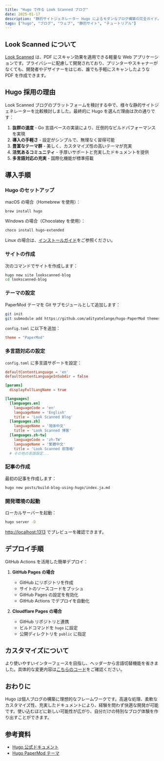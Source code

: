 ```yaml
---
title: "Hugo で作る Look Scanned ブログ"
date: 2025-01-17
description: "静的サイトジェネレーター Hugo によるモダンなブログ構築の完全ガイド。インストールから設定、デプロイ、カスタマイズまで、開発者向けにわかりやすく解説します。"
tags: ["hugo", "ブログ", "ウェブ", "静的サイト", "チュートリアル"]
---
```


## Look Scanned について

[Look Scanned](https://lookscanned.io) は、PDF にスキャン効果を適用できる軽量な Web アプリケーションです。プライバシーに配慮して開発されており、プリンターやスキャナーがなくても、開発者やデザイナーをはじめ、誰でも手軽にスキャンしたような PDF を作成できます。

## Hugo 採用の理由

Look Scanned ブログのプラットフォームを検討する中で、様々な静的サイトジェネレーターを比較検討しました。最終的に Hugo を選んだ理由は次の通りです：

1. **抜群の速度** - Go 言語ベースの実装により、圧倒的なビルドパフォーマンスを実現
2. **導入の手軽さ** - 設定がシンプルで、無理なく習得可能
3. **豊富なテーマ群** - 美しく、カスタマイズ性の高いテーマが充実
4. **活気あるコミュニティ** - 手厚いサポートと充実したドキュメントを提供
5. **多言語対応の充実** - 国際化機能が標準搭載

## 導入手順

### Hugo のセットアップ

macOS の場合（Homebrew を使用）：

```bash
brew install hugo
```

Windows の場合（Chocolatey を使用）：

```bash
choco install hugo-extended
```

Linux の場合は、[インストールガイド](https://gohugo.io/installation/linux/)をご参照ください。

### サイトの作成

次のコマンドでサイトを作成します：

```bash
hugo new site lookscanned-blog
cd lookscanned-blog
```

### テーマの設定

PaperMod テーマを Git サブモジュールとして追加します：

```bash
git init
git submodule add https://github.com/adityatelange/hugo-PaperMod themes/PaperMod
```

`config.toml` に以下を追加：

```toml
theme = "PaperMod"
```

### 多言語対応の設定

`config.toml` に多言語サポートを設定：

```toml
defaultContentLanguage = 'en'
defaultContentLanguageInSubdir = false

[params]
  displayFullLangName = true

[languages]
  [languages.en]
    languageCode = 'en'
    languageName = 'English'
    title = 'Look Scanned Blog'
  [languages.zh]
    languageName = '简体中文'
    title = 'Look Scanned 博客'
  [languages.zh-tw]
    languageCode = 'zh-TW'
    languageName = '繁體中文'
    title = 'Look Scanned 部落格'
  # その他の言語設定...
```

### 記事の作成

最初の記事を作成します：

```bash
hugo new posts/build-blog-using-hugo/index.ja.md
```

### 開発環境の起動

ローカルサーバーを起動：

```bash
hugo server -D
```

[http://localhost:1313](http://localhost:1313) でプレビューを確認できます。

## デプロイ手順

GitHub Actions を活用した簡単デプロイ：

1. **GitHub Pages の場合**

   - GitHub にリポジトリを作成
   - サイトのソースコードをプッシュ
   - GitHub Pages の設定を有効化
   - GitHub Actions でデプロイを自動化

2. **Cloudflare Pages の場合**
   - GitHub リポジトリと連携
   - ビルドコマンドを `hugo` に設定
   - 公開ディレクトリを `public` に指定

## カスタマイズについて

より使いやすいインターフェースを目指し、ヘッダーから言語切替機能を省きました。具体的な変更内容は[こちらのコード](https://github.com/lookscanned/lookscanned-blog/blob/main/layouts/partials/header.html)をご確認ください。

## おわりに

Hugo は個人ブログの構築に理想的なフレームワークです。高速な処理、柔軟なカスタマイズ性、充実したドキュメントにより、経験を問わず快適な開発が可能です。使い込むほどに新しい可能性が広がり、自分だけの特別なブログ体験を作り出すことができます。

## 参考資料

- [Hugo 公式ドキュメント](https://gohugo.io/documentation/)
- [Hugo PaperMod テーマ](https://github.com/adityatelange/hugo-PaperMod)
